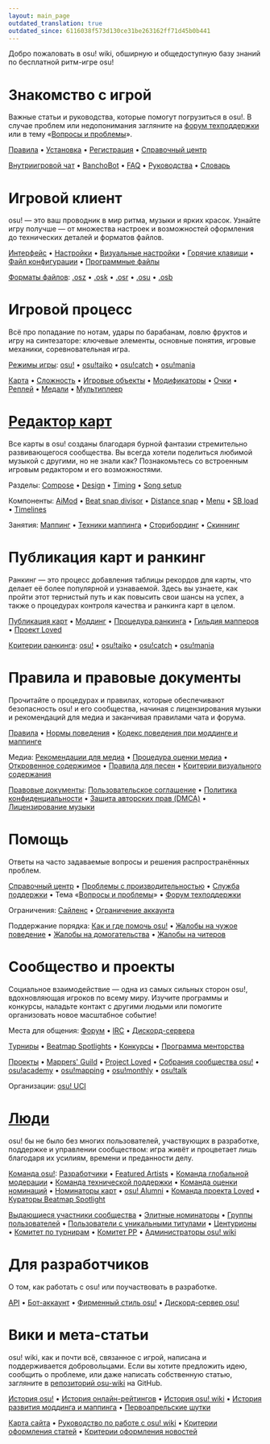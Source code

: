 ```yaml
---
layout: main_page
outdated_translation: true
outdated_since: 6116038f573d130ce31be263162ff71d45b0b441
---
```


<div class="wiki-main-page__blurb">
Добро пожаловать в osu! wiki, обширную и общедоступную базу знаний по бесплатной ритм-игре osu!
</div>

<div class="wiki-main-page__panels">
<div class="wiki-main-page-panel wiki-main-page-panel--full">

# Знакомство с игрой

Важные статьи и руководства, которые помогут погрузиться в osu!. В случае проблем или недопонимания загляните на [форум техподдержки](https://osu.ppy.sh/forum/5) или в тему «[Вопросы и проблемы](https://osu.ppy.sh/community/forums/topics/9668)».

[Правила](/wiki/Rules) • [Установка](/wiki/Client/Installation) • [Регистрация](/wiki/Registration) • [Справочный центр](/wiki/Help_centre)

[Внутриигровой чат](/wiki/Client/Interface/Chat_console) • [BanchoBot](/wiki/BanchoBot) • [FAQ](/wiki/FAQ) • [Руководства](/wiki/Guides) • [Словарь](/wiki/Sitemap)

</div>
<div class="wiki-main-page-panel">

# Игровой клиент

osu! — это ваш проводник в мир ритма, музыки и ярких красок. Узнайте игру получше — от множества настроек и возможностей оформления до технических деталей и форматов файлов.

[Интерфейс](/wiki/Client/Interface) • [Настройки](/wiki/Client/Options) • [Визуальные настройки](/wiki/Client/Interface/Visual_settings) • [Горячие клавиши](/wiki/Client/Keyboard_shortcuts) • [Файл конфигурации](/wiki/Client/Program_files/User_configuration_file) • [Программные файлы](/wiki/Client/Program_files)

[Форматы файлов](/wiki/Client/File_formats): [.osz](/wiki/Client/File_formats/osz_(file_format)) • [.osk](/wiki/Client/File_formats/osk_(file_format)) • [.osr](/wiki/Client/File_formats/osr_(file_format)) • [.osu](/wiki/Client/File_formats/osu_(file_format)) • [.osb](/wiki/Client/File_formats/osb_(file_format))

</div>
<div class="wiki-main-page-panel">

# Игровой процесс

Всё про попадание по нотам, удары по барабанам, ловлю фруктов и игру на синтезаторе: ключевые элементы, основные понятия, игровые механики, соревновательная игра.

[Режимы игры](/wiki/Game_mode): [osu!](/wiki/Game_mode/osu!) • [osu!taiko](/wiki/Game_mode/osu!taiko) • [osu!catch](/wiki/Game_mode/osu!catch) • [osu!mania](/wiki/Game_mode/osu!mania)

[Карта](/wiki/Beatmap) • [Сложность](/wiki/Beatmap/Difficulty) • [Игровые объекты](/wiki/Gameplay/Hit_object) • [Модификаторы](/wiki/Gameplay/Game_modifier) • [Очки](/wiki/Gameplay/Score) • [Реплей](/wiki/Gameplay/Replay) • [Медали](/wiki/Medals) • [Мультиплеер](/wiki/Client/Interface/Multiplayer)

</div>
<div class="wiki-main-page-panel">

# [Редактор карт](/wiki/Client/Beatmap_editor)

Все карты в osu! созданы благодаря бурной фантазии стремительно развивающегося сообщества. Вы всегда хотели поделиться любимой музыкой с другими, но не знали как? Познакомьтесь со встроенным игровым редактором и его возможностями.

Разделы: [Compose](/wiki/Client/Beatmap_editor/Compose) • [Design](/wiki/Client/Beatmap_editor/Design) • [Timing](/wiki/Client/Beatmap_editor/Timing) • [Song setup](/wiki/Client/Beatmap_editor/Song_setup)

Компоненты: [AiMod](/wiki/Client/Beatmap_editor/AiMod) • [Beat snap divisor](/wiki/Client/Beatmap_editor/Beat_snap_divisor) • [Distance snap](/wiki/Client/Beatmap_editor/Distance_snap) • [Menu](/wiki/Client/Beatmap_editor/Menu) • [SB load](/wiki/Client/Beatmap_editor/SB_load) • [Timelines](/wiki/Client/Beatmap_editor/Timelines)

Занятия: [Маппинг](/wiki/Beatmapping) • [Техники маппинга](/wiki/Beatmapping/Mapping_techniques) • [Сторибординг](/wiki/Storyboard) • [Скиннинг](/wiki/Skinning)

</div>
<div class="wiki-main-page-panel">

# Публикация карт и ранкинг

Ранкинг — это процесс добавления таблицы рекордов для карты, что делает её более популярной и узнаваемой. Здесь вы узнаете, как пройти этот тернистый путь и как повысить свои шансы на успех, а также о процедурах контроля качества и ранкинга карт в целом.

[Публикация карт](/wiki/Beatmapping/Beatmap_submission) • [Моддинг](/wiki/Modding) • [Процедура ранкинга](/wiki/Beatmap_ranking_procedure) • [Гильдия мапперов](/wiki/Community/Mappers_Guild) • [Проект Loved](/wiki/Community/Project_Loved)

[Критерии ранкинга](/wiki/Ranking_criteria): [osu!](/wiki/Ranking_criteria/osu!) • [osu!taiko](/wiki/Ranking_criteria/osu!taiko) • [osu!catch](/wiki/Ranking_criteria/osu!catch) • [osu!mania](/wiki/Ranking_criteria/osu!mania)

</div>
<div class="wiki-main-page-panel">

# Правила и правовые документы

Прочитайте о процедурах и правилах, которые обеспечивают безопасность osu! и его сообщества, начиная с лицензирования музыки и рекомендаций для медиа и заканчивая правилами чата и форума.

[Правила](/wiki/Rules) • [Нормы поведения](/wiki/Rules/Contributor_code_of_conduct) • [Кодекс поведения при моддинге и маппинге](/wiki/Rules/Code_of_conduct_for_modding_and_mapping)

Медиа: [Рекомендации для медиа](/wiki/Rules/Content_usage_guidelines) • [Процедура оценки медиа](/wiki/Rules/Content_voting_process) • [Откровенное содержимое](/wiki/Rules/Explicit_content) • [Правила для песен](/wiki/Rules/Song_content_rules) • [Критерии визуального содержания](/wiki/Rules/Visual_content_considerations)

[Правовые документы](/wiki/Legal): [Пользовательское соглашение](/wiki/Legal/Terms) • [Политика конфиденциальности](/wiki/Legal/Privacy) • [Защита авторских прав (DMCA)](/wiki/Legal/Copyright) • [Лицензирование музыки](/wiki/Legal/Music_licensing)

</div>
<div class="wiki-main-page-panel">

# Помощь

Ответы на часто задаваемые вопросы и решения распространённых проблем.

[Справочный центр](/wiki/Help_centre) • [Проблемы с производительностью](/wiki/Performance_troubleshooting) • [Служба поддержки](/wiki/People/Account_support_team) • Тема «[Вопросы и проблемы](https://osu.ppy.sh/community/forums/topics/9668)» • [Форум техподдержки](https://osu.ppy.sh/forum/5)

Ограничения: [Сайленс](/wiki/Silence) • [Ограничение аккаунта](/wiki/Help_centre/Account_restrictions)

Поддержание порядка: [Как и где помочь osu!](/wiki/Community/How_you_can_help!) • [Жалобы на чужое поведение](/wiki/Reporting_bad_behaviour) • [Жалобы на домогательства](/wiki/Reporting_bad_behaviour/Abuse) • [Жалобы на читеров](/wiki/Reporting_bad_behaviour/Handling_foul_play)

</div>
<div class="wiki-main-page-panel">

# Сообщество и проекты

Социальное взаимодействие — одна из самых сильных сторон osu!, вдохновляющая игроков по всему миру. Изучите программы и конкурсы, наладьте контакт с другими людьми или помогите организовать новое масштабное событие!

Места для общения: [Форум](/wiki/Community/Forum) • [IRC](/wiki/Community/Internet_Relay_Chat) • [Дискорд-сервера](/wiki/Community/Discord_servers)

[Турниры](/wiki/Tournaments) • [Beatmap Spotlights](/wiki/Beatmap_Spotlights) • [Конкурсы](/wiki/Contests) • [Программа менторства](/wiki/Community/Community_Mentorship_Program)

[Проекты](/wiki/Community/Projects) • [Mappers' Guild](/wiki/Community/Mappers_Guild) • [Project Loved](/wiki/Community/Project_Loved) • [Собрания сообщества osu!](/wiki/Community/osu!_community_meetings) • [osu!academy](/wiki/Community/Video_series/osu!academy) • [osu!mapping](/wiki/Community/Video_series/osu!mapping) • [osu!monthly](/wiki/Community/osu!monthly) • [osu!talk](/wiki/Community/Video_series/osu!talk)

Организации: [osu! UCI](/wiki/Community/Organisations/osu!_UCI)

</div>
<div class="wiki-main-page-panel">

# [Люди](/wiki/People)

osu! бы не было без многих пользователей, участвующих в разработке, поддержке и управлении сообществом: игра живёт и процветает лишь благодаря их усилиям, времени и преданности делу.

[Команда osu!](/wiki/People/osu!_team): [Разработчики](/wiki/People/Developers) • [Featured Artists](/wiki/People/Featured_Artists) • [Команда глобальной модерации](/wiki/People/Global_Moderation_Team) • [Команда технической поддержки](/wiki/People/Support_Team) • [Команда оценки номинаций](/wiki/People/Nomination_Assessment_Team) • [Номинаторы карт](/wiki/People/Beatmap_Nominators) • [osu! Alumni](/wiki/People/osu!_Alumni) • [Команда проекта Loved](/wiki/People/Project_Loved_Team) • [Кураторы Beatmap Spotlight](/wiki/People/Beatmap_Spotlight_Curators)

[Выдающиеся участники сообщества](/wiki/People/Community_Contributors) • [Элитные номинаторы](/wiki/People/Elite_Nominators) • [Группы пользователей](/wiki/People/User_group) • [Пользователи с уникальными титулами](/wiki/People/Users_with_unique_titles) • [Центурионы](/wiki/People/Centurions) • [Комитет по турнирам](/wiki/People/Tournament_Committee) • [Комитет PP](/wiki/People/Performance_Points_Committee) • [Администраторы osu! wiki](/wiki/People/osu!_wiki_maintainers)

</div>
<div class="wiki-main-page-panel">

# Для разработчиков

О том, как работать с osu! или поучаствовать в разработке.

[API](/wiki/osu!api) • [Бот-аккаунт](/wiki/Bot_account) • [Фирменный стиль osu!](/wiki/Brand_identity_guidelines) • [Дискорд-сервер osu!](/wiki/Community/osu!_Discord_server)

</div>
<div class="wiki-main-page-panel">

# Вики и мета-статьи

osu! wiki, как и почти всё, связанное с игрой, написана и поддерживается добровольцами. Если вы хотите предложить идею, сообщить о проблеме, или даже написать собственную статью, загляните в [репозиторий osu-wiki](https://github.com/ppy/osu-wiki) на GitHub.

[История osu!](/wiki/History_of_osu!) • [История онлайн-рейтингов](/wiki/History_of_osu!/Online_rankings) • [История osu! wiki](/wiki/History_of_osu!/osu!_wiki) • [История развития моддинга и маппинга](/wiki/History_of_osu!/Mapping_and_modding_timeline) • [Первоапрельские шутки](/wiki/History_of_osu!/April_Fools)

[Карта сайта](/wiki/Sitemap) • [Руководство по работе с osu! wiki](/wiki/osu!_wiki/Contribution_guide) • [Критерии оформления статей](/wiki/Article_styling_criteria) • [Критерии оформления новостей](/wiki/News_styling_criteria)

</div>
</div>
